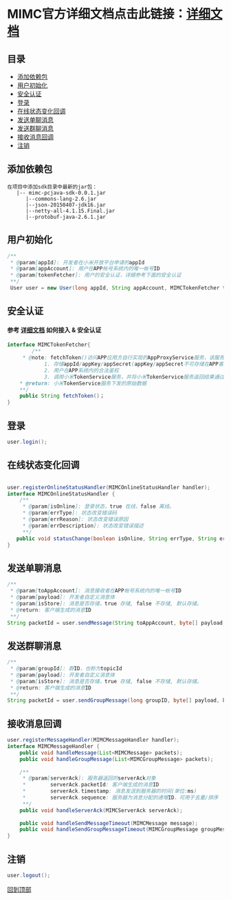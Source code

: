 # MIMC官方详细文档点击此链接：[详细文档](https://github.com/Xiaomi-mimc/operation-manual)

## 目录
* [添加依赖包](#添加依赖包)
* [用户初始化](#用户初始化)
* [安全认证](#安全认证)
* [登录](#登录)
* [在线状态变化回调](#在线状态变化回调)
* [发送单聊消息](#发送单聊消息)
* [发送群聊消息](#发送群聊消息)
* [接收消息回调](#接收消息回调)
* [注销](#注销)

## 添加依赖包
```
在项目中添加sdk目录中最新的jar包：
   |-- mimc-pcjava-sdk-0.0.1.jar
      |--commons-lang-2.6.jar
      |--json-20150407-jdk16.jar
      |--netty-all-4.1.15.Final.jar
      |--protobuf-java-2.6.1.jar
```

## 用户初始化

``` java 
/**
 * @param[appId]: 开发者在小米开放平台申请的appId
 * @param[appAccount]: 用户在APP帐号系统内的唯一帐号ID
 * @param[tokenFetcher]: 用户的安全认证，详细参考下面的安全认证
 **/
 User user = new User(long appId, String appAccount, MIMCTokenFetcher tokenFetcher);
```

## 安全认证
#### 参考 [详细文档](https://github.com/Xiaomi-mimc/operation-manual) 如何接入 & 安全认证
``` java 
interface MIMCTokenFetcher{
        /**	 
	 * @note: fetchToken()访问APP应用方自行实现的AppProxyService服务，该服务实现以下功能：
			1. 存储appId/appKey/appSecret(appKey/appSecret不可存储在APP客户端，以防泄漏)
			2. 用户在APP系统内的合法鉴权
			3. 调用小米TokenService服务，并将小米TokenService服务返回结果通过fetchToken()原样返回
	* @return: 小米TokenService服务下发的原始数据
	**/
	public String fetchToken()；
}

```

## 登录

``` java 
user.login();
```

## 在线状态变化回调

``` java

user.registerOnlineStatusHandler(MIMCOnlineStatusHandler handler);
interface MIMCOnlineStatusHandler {
    /**
     * @param[isOnline]: 登录状态，true 在线，false 离线。
     * @param[errType]: 状态改变错误码
     * @param[errReason]: 状态改变错误原因
     * @param[errDescription]: 状态改变错误描述
     **/
   public void statusChange(boolean isOnline, String errType, String errReason, String errDescription);
}
```

## 发送单聊消息

``` java 
/**
 * @param[toAppAccount]: 消息接收者在APP帐号系统内的唯一帐号ID
 * @param[payload]: 开发者自定义消息体
 * @param[isStore]: 消息是否存储，true 存储, false 不存储, 默认存储。
 * @return: 客户端生成的消息ID
 **/ 
String packetId = user.sendMessage(String toAppAccount, byte[] payload, boolean isStore);
```

## 发送群聊消息

``` java
/**
 * @param[groupId]: 群ID，也称为topicId
 * @param[payload]: 开发者自定义消息体
 * @param[isStore]: 消息是否存储，true 存储, false 不存储, 默认存储。
 * @return: 客户端生成的消息ID
 **/ 
String packetId = user.sendGroupMessage(long groupID, byte[] payload, boolean isStore); 
```

## 接收消息回调

``` java 
user.registerMessageHandler(MIMCMessageHandler handler);
interface MIMCMessageHandler {
	public void handleMessage(List<MIMCMessage> packets);        
	public void handleGroupMessage(List<MIMCGroupMessage> packets); 
	
	/**
	 * @param[serverAck]: 服务器返回的serverAck对象
	 *        serverAck.packetId: 客户端生成的消息ID
	 *        serverAck.timestamp: 消息发送到服务器的时间(单位:ms)
	 *        serverAck.sequence: 服务器为消息分配的递增ID，可用于去重/排序
	 **/ 
	public void handleServerAck(MIMCServerAck serverAck);
	
	public void handleSendMessageTimeout(MIMCMessage message);
	public void handleSendGroupMessageTimeout(MIMCGroupMessage groupMessage);
}
```

## 注销

``` java 
user.logout();
```

[回到顶部](#readme)
